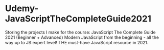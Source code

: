 # Udemy-JavaScriptTheCompleteGuide2021
Storing the projects I make for the course:
JavaScript The Complete Guide 2021 (Beginner + Advanced)
Modern JavaScript from the beginning - all the way up to JS expert level! THE must-have JavaScript resource in 2021.
